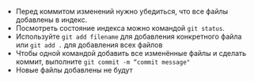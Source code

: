 * Перед коммитом изменений нужно убедиться, что все файлы
добавлены в индекс.
* Посмотреть состояние индекса можно командой `git status`.
* Используйте `git add filename` для добавления конкретного
файла или `git add .` для добавления всех файлов
* Чтобы одной командой добавить все изменённые файлы и
сделать коммит, выполните `git commit -m “commit message"`
* Новые файлы добавлены не будут